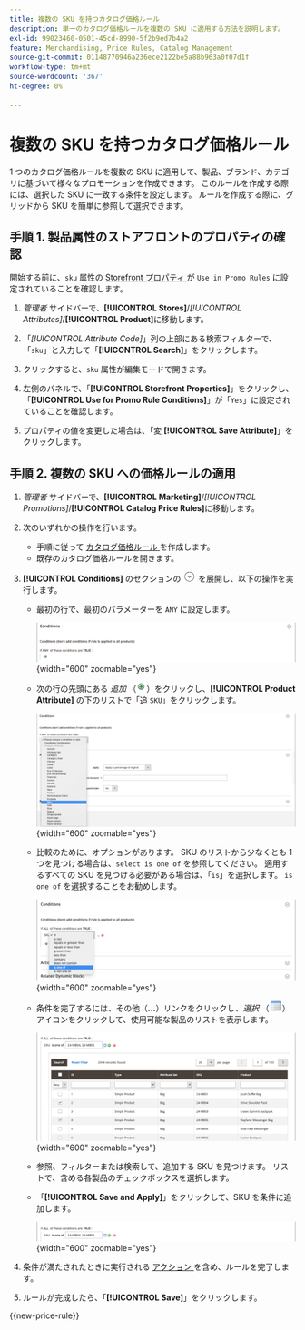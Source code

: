 ```yaml
---
title: 複数の SKU を持つカタログ価格ルール
description: 単一のカタログ価格ルールを複数の SKU に適用する方法を説明します。
exl-id: 99023460-0501-45cd-8990-5f2b9ed7b4a2
feature: Merchandising, Price Rules, Catalog Management
source-git-commit: 01148770946a236ece2122be5a88b963a0f07d1f
workflow-type: tm+mt
source-wordcount: '367'
ht-degree: 0%

---
```


# 複数の SKU を持つカタログ価格ルール

1 つのカタログ価格ルールを複数の SKU に適用して、製品、ブランド、カテゴリに基づいて様々なプロモーションを作成できます。 このルールを作成する際には、選択した SKU に一致する条件を設定します。 ルールを作成する際に、グリッドから SKU を簡単に参照して選択できます。

## 手順 1. 製品属性のストアフロントのプロパティの確認

開始する前に、`sku` 属性の [Storefront プロパティ ](../catalog/attribute-product-create.md#step-4-describe-the-storefront-properties) が `Use in Promo Rules` に設定されていることを確認します。

1. _管理者_ サイドバーで、**[!UICONTROL Stores]**/_[!UICONTROL Attributes]_/**[!UICONTROL Product]**&#x200B;に移動します。

1. 「_[!UICONTROL Attribute Code]_」列の上部にある検索フィルターで、「`sku`」と入力して「**[!UICONTROL Search]**」をクリックします。

1. クリックすると、`sku` 属性が編集モードで開きます。

1. 左側のパネルで、「**[!UICONTROL Storefront Properties]**」をクリックし、「**[!UICONTROL Use for Promo Rule Conditions]**」が「`Yes`」に設定されていることを確認します。

1. プロパティの値を変更した場合は、「変 **[!UICONTROL Save Attribute]**」をクリックします。

## 手順 2. 複数の SKU への価格ルールの適用

1. _管理者_ サイドバーで、**[!UICONTROL Marketing]**/_[!UICONTROL Promotions]_/**[!UICONTROL Catalog Price Rules]**&#x200B;に移動します。

1. 次のいずれかの操作を行います。

   - 手順に従って [ カタログ価格ルール ](price-rules-catalog.md) を作成します。
   - 既存のカタログ価格ルールを開きます。

1. **[!UICONTROL Conditions]** のセクションの ![ 展開セレクター ](../assets/icon-display-expand.png) を展開し、以下の操作を実行します。

   - 最初の行で、最初のパラメーターを `ANY` に設定します。

     ![ カタログ価格ルール条件 – ANY](./assets/multiple-skus-condition1.png){width="600" zoomable="yes"}

   - 次の行の先頭にある _追加_ （![ 追加アイコン ](../assets/icon-add-green-circle.png)）をクリックし、**[!UICONTROL Product Attribute]** の下のリストで「追 `SKU`」をクリックします。

     ![ カタログ価格ルール条件 – SKU は ](./assets/multiple-skus-condition1a.png){width="600" zoomable="yes"}

   - 比較のために、オプションがあります。 SKU のリストから少なくとも 1 つを見つける場合は、`select is one of` を参照してください。 適用するすべての SKU を見つける必要がある場合は、「`is`」を選択します。 `is one of` を選択することをお勧めします。

     ![ カタログ価格ルール条件 – SKU は ](./assets/multiple-skus-condition1b.png){width="600" zoomable="yes"}

   - 条件を完了するには、その他（**...**）リンクをクリックし、_選択_ （![ リストアイコン ](../assets/icon-list-chooser.png)）アイコンをクリックして、使用可能な製品のリストを表示します。

     ![ カタログ価格ルール条件 – 複数の SKU](./assets/multiple-skus-condition2b.png){width="600" zoomable="yes"}

   - 参照、フィルターまたは検索して、追加する SKU を見つけます。 リストで、含める各製品のチェックボックスを選択します。

   - 「**[!UICONTROL Save and Apply]**」をクリックして、SKU を条件に追加します。

     ![ カタログ価格ルール条件 – 複数の SKU](./assets/multiple-skus-condition2.png){width="600" zoomable="yes"}

1. 条件が満たされたときに実行される [ アクション ](price-rules-catalog.md) を含め、ルールを完了します。

1. ルールが完成したら、「**[!UICONTROL Save]**」をクリックします。

{{new-price-rule}}
